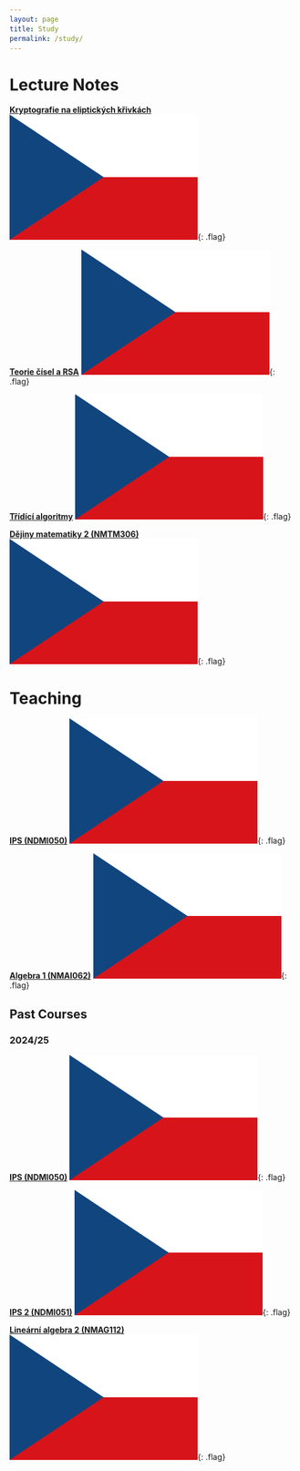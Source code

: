 ```yaml
---
layout: page
title: Study
permalink: /study/
---
```


# Lecture Notes

**[Kryptografie na eliptických křivkách](/assets/files/ECC.pdf)** ![Flag](/assets/images/flag.webp){: .flag}

**[Teorie čísel a RSA](/assets/files/RSA.pdf)** ![Flag](/assets/images/flag.webp){: .flag}

**[Třídící algoritmy](/assets/files/tridici-algoritmy.pdf)** ![Flag](/assets/images/flag.webp){: .flag}

**[Dějiny matematiky 2 (NMTM306)](/nmtm306/)** ![Flag](/assets/images/flag.webp){: .flag}

# Teaching

**[IPS (NDMI050)](https://mj.ucw.cz/vyuka/2526/ips/)** ![Flag](/assets/images/flag.webp){: .flag}

**[Algebra 1 (NMAI062)](/nmai062/)** ![Flag](/assets/images/flag.webp){: .flag}

## Past Courses

### 2024/25

**[IPS (NDMI050)](https://mj.ucw.cz/vyuka/2425/ips/)** ![Flag](/assets/images/flag.webp){: .flag}

**[IPS 2 (NDMI051)](https://mj.ucw.cz/vyuka/2425/ips2/)** ![Flag](/assets/images/flag.webp){: .flag}

**[Lineární algebra 2 (NMAG112)](https://www2.karlin.mff.cuni.cz/~barto/LA2425leto.html)** ![Flag](/assets/images/flag.webp){: .flag}
